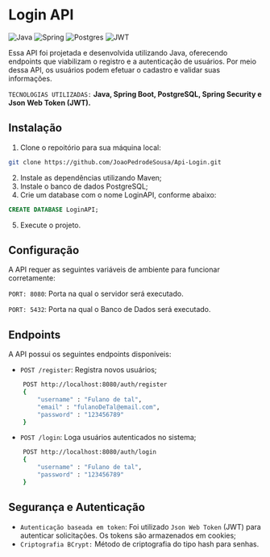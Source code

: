 # Login API

![Java](https://img.shields.io/badge/java-%23ED8B00.svg?style=for-the-badge&logo=openjdk&logoColor=white)
![Spring](https://img.shields.io/badge/spring-%236DB33F.svg?style=for-the-badge&logo=spring&logoColor=white)
![Postgres](https://img.shields.io/badge/postgres-%23316192.svg?style=for-the-badge&logo=postgresql&logoColor=white)
![JWT](https://img.shields.io/badge/JWT-black?style=for-the-badge&logo=JSON%20web%20tokens)

Essa API foi projetada e desenvolvida utilizando Java, oferecendo endpoints que viabilizam o registro e a autenticação de usuários. Por meio dessa API, os usuários podem efetuar o cadastro e validar suas informações.

`TECNOLOGIAS UTILIZADAS:` **Java, Spring Boot, PostgreSQL, Spring Security e Json Web Token (JWT).**

## Instalação

1. Clone o repoitório para sua máquina local:

```bash
git clone https://github.com/JoaoPedrodeSousa/Api-Login.git
```

2. Instale as dependências utilizando Maven;
3. Instale o banco de dados PostgreSQL;
4. Crie um database com o nome LoginAPI, conforme abaixo:

```SQL
CREATE DATABASE LoginAPI;
```

5. Execute o projeto.

## Configuração

A API requer as seguintes variáveis de ambiente para funcionar corretamente:

`PORT: 8080`: Porta na qual o servidor será executado.

`PORT: 5432`: Porta na qual o Banco de Dados será executado.

## Endpoints

A API possui os seguintes endpoints disponíveis:

- `POST /register`: Registra novos usuários;

```bash
    POST http://localhost:8080/auth/register
    {
        "username" : "Fulano de tal",
        "email" : "fulanoDeTal@email.com",
        "password" : "123456789"
    }
```

- `POST /login`: Loga usuários autenticados no sistema;

```bash
    POST http://localhost:8080/auth/login
    {
        "username" : "Fulano de tal",
        "password" : "123456789"
    }
```

## Segurança e Autenticação

- `Autenticação baseada em token`: Foi utilizado `Json Web Token` (JWT) para autenticar solicitações. Os tokens são armazenados em cookies;
- `Criptografia BCrypt:` Método de criptografia do tipo hash para senhas.

